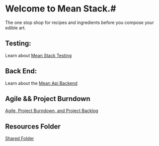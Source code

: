 # Welcome to Mean Stack.#
The one stop shop for recipes and ingredients before you compose your edible art.

## Testing: ##
Learn about [Mean Stack Testing](/webapp/tests/TESTING.md)

## Back End: ##
Learn about the [Mean Api Backend](/routes/BACKEND.md)

## Agile && Project Burndown ##
[Agile, Project Burndown, and Project Backlog](https://docs.google.com/spreadsheets/d/1FxShAYUSjWYVNQfSO7JeopXbgj_I-71U2tNQfEKZpeE/edit?usp=sharing)

## Resources Folder ##
[Shared Folder](https://drive.google.com/folderview?id=0B4SIxe1-sxvsS1ZXdURFa3FPWTQ&usp=sharing)